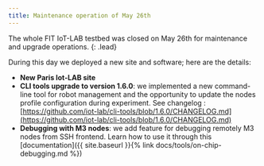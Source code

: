 ```yaml
---
title: Maintenance operation of May 26th
---
```


The whole FIT IoT-LAB testbed was closed on May 26th for maintenance and upgrade operations.
{: .lead}

During this day we deployed a new site and software; here are the details:

* **New Paris Iot-LAB site**
* **CLI tools upgrade to version 1.6.0**: we implemented a new command-line tool for robot management and the opportunity to update the nodes profile configuration during experiment. See changelog : [https://github.com/iot-lab/cli-tools/blob/1.6.0/CHANGELOG.md](https://github.com/iot-lab/cli-tools/blob/1.6.0/CHANGELOG.md)
* **Debugging with M3 nodes**: we add feature for debugging remotely M3 nodes from SSH frontend. Learn how to use it through this [documentation]({{ site.baseurl }}{% link docs/tools/on-chip-debugging.md %})
